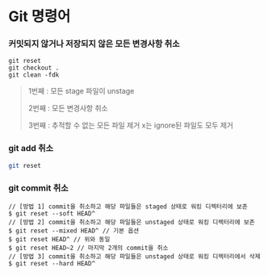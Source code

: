 # Git 명령어



### 커밋되지 않거나 저장되지 않은 모든 변경사항 취소

~~~shell
git reset 
git checkout .
git clean -fdk
~~~

> 1번째 : 모든 stage 파일이 unstage
>
> 2번째 : 모든 변경사항 취소
>
> 3번째 : 추적할 수 없는 모든 파일 제거
> 			x는 ignore된 파일도 모두 제거



### git add 취소

~~~sh
git reset
~~~



### git commit 취소

~~~shell
// [방법 1] commit을 취소하고 해당 파일들은 staged 상태로 워킹 디렉터리에 보존
$ git reset --soft HEAD^
// [방법 2] commit을 취소하고 해당 파일들은 unstaged 상태로 워킹 디렉터리에 보존
$ git reset --mixed HEAD^ // 기본 옵션
$ git reset HEAD^ // 위와 동일
$ git reset HEAD~2 // 마지막 2개의 commit을 취소
// [방법 3] commit을 취소하고 해당 파일들은 unstaged 상태로 워킹 디렉터리에서 삭제
$ git reset --hard HEAD^
~~~

